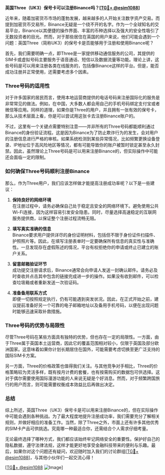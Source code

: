 **英国Three（UK3）保号卡可以注册Binance吗？[[TG💪+ @esim1088](https://t.me/s/esim1088)]**

近年来，随着加密货币市场的蓬勃发展，越来越多的人开始关注数字资产交易。而提到加密货币交易所，Binance无疑是一个绕不开的名字。作为一个全球知名的交易平台，Binance以其便捷的操作界面、丰富的币种选择以及强大的安全性吸引了无数投资者的目光。然而，对于那些居住在英国的用户来说，他们可能会遇到一个问题：英国Three（简称UK3）的保号卡是否能够用于注册和使用Binance呢？

首先，我们需要明确一点，即Three是一家提供移动通信服务的公司，其提供的SIM卡或虚拟号码主要服务于语音通话、短信以及数据流量等功能。理论上讲，这些号码是可以用来注册各类在线服务的，包括像Binance这样的平台。但是，能否成功注册并正常使用，还需要考虑多个因素。

### **Three号码的适用性**

对于许多国家的居民而言，使用本地运营商提供的电话号码来注册国际化的服务是非常常见的做法。例如，在中国，大多数人都会用自己的手机号码绑定支付宝或者微信等应用。同样的道理，如果你是Three的用户，并且拥有一张有效的保号卡，那么从技术层面上看，你是可以尝试用这张卡去注册Binance账户的。

不过，这里有一个关键点需要特别注意——并非所有的Three号码都能顺利通过Binance的身份验证流程。这是因为Binance为了防止欺诈行为的发生，会对用户的注册信息进行严格的审核。如果系统检测到某些异常情况，比如频繁更换设备登录、IP地址位于高风险地区等情况，都有可能导致你的账户被暂时锁定甚至永久封禁。因此，虽然理论上Three号码是可以用来注册Binance的，但实际操作中可能还会面临一定的限制。

### **如何确保Three号码顺利注册Binance**

那么，作为Three用户，我们应该怎样做才能提高注册成功率呢？以下是一些建议：

1. **保持良好的网络环境**  
   在注册过程中，请务必确保自己处于稳定且安全的网络环境下。避免使用公共Wi-Fi连接，因为这样容易引发安全隐患。同时，尽量选择高速稳定的互联网服务提供商，以保证整个注册过程流畅无阻。

2. **填写真实准确的信息**  
   Binance要求用户提供详尽的身份证明材料，包括但不限于身份证件扫描件、护照照片等。因此，在填写注册表单时一定要确保所有信息的真实性与准确性。一旦发现存在虚假陈述的情况，平台有权拒绝你的申请或终止已建立的账户关系。

3. **留意邮箱验证环节**  
   成功提交注册请求后，Binance通常会向申请人发送一封确认邮件。请务必及时查收并点击其中包含的链接完成进一步的操作。如果没有收到邮件，可以检查垃圾箱或者重新发送一次验证码。

4. **准备备用联系方式**  
   即便一切按照规定执行，仍有可能遇到突发状况。因此，在正式开始之前，建议提前准备好另一个可靠的电子邮箱地址以及备用手机号码，以便在出现问题时能够迅速采取补救措施。

### **Three号码的优势与局限性**

尽管Three号码在某些方面具有独特的优势，但也存在一定的局限性。一方面，由于Three属于英国本土运营商，因此它的覆盖范围相对较小，仅限于英国及部分欧洲国家。这意味着如果你计划长期居住在国外，可能需要考虑切换至更广泛支持的国际SIM卡方案。

另一方面，Three的价格政策也值得我们关注。与其他竞争对手相比，Three的价格策略较为灵活多样，既有按月计费的套餐，也有按需购买的数据包可供选择。这对于偶尔需要使用国际漫游功能的人来说无疑是个好消息。然而，对于频繁跨国旅行的用户而言，则可能需要权衡成本效益比后再做出决定。

### **总结**

综上所述，英国Three（UK3）保号卡是可以用来注册Binance的，但在实际操作中可能会遇到各种挑战。为了最大程度地提升注册成功率，我们需要充分了解相关规则，并做好相应的准备工作。当然，除了Three之外，市面上还有许多其他优秀的SIM卡产品可供挑选。究竟哪一种最适合你，还需结合个人需求仔细考量。

无论最终选择了哪种方式，我们都应该始终牢记网络安全的重要性。保护好自己的隐私数据，遵守法律法规，这样才能更好地享受金融科技带来的便利与乐趣。最后，如果你对这个问题还有疑问，欢迎随时加入我们的讨论群组[[TG💪+ @esim1088](https://t.me/s/esim1088)]，与其他小伙伴们一起交流心得！

[[TG💪+ @esim1088](https://t.me/s/esim1088) ![Image](https://i.postimg.cc/4NQfJmqS/Snipaste-2025-05-13-00-14-12.png)]
